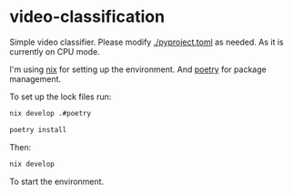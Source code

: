 # video-classification

Simple video classifier. Please modify [./pyproject.toml](./pyproject.toml) as needed. As it is currently on CPU mode.

<!-- TODO: Add links. -->
I'm using [nix]() for setting up the environment. And [poetry]() for package management.

To set up the lock files run:

```sh
nix develop .#poetry

poetry install
```

Then:

```sh
nix develop
```

To start the environment.
